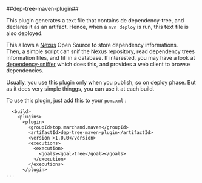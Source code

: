 ##dep-tree-maven-plugin##

This plugin generates a text file that contains de dependency-tree, and declares it as an artifact. Hence, when a `mvn deploy` is run, this text file is also deployed.

This allows a [Nexus](https://fr.sonatype.com/nexus-repository-sonatype) Open Source to store dependency informations.  
Then, a simple script can snif the Nexus repository, read dependency trees information files, and fill in a database. If interested, you may have a look at [dependency-sniffer](https://github.com/cmarchand/dependency-sniffer) which does this, and provides a web client to browse dependencies.

Usually, you use this plugin only when you publish, so on deploy phase. But as it does very simple thinggs, you can use it at each build.

To use this plugin, just add this to your `pom.xml` :

```
  <build>
    <plugins>
      <plugin>
        <groupId>top.marchand.maven</groupId>
        <artifactId>dep-tree-maven-plugin</artifactId>
        <version >1.0.0</version>
        <executions>
          <execution>
            <goals><goal>tree</goal></goals>
          </execution>
        </executions>
      </plugin>
...
```

